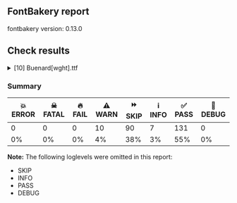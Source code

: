 ## FontBakery report

fontbakery version: 0.13.0







## Check results



<details><summary>[10] Buenard[wght].ttf</summary>
<div>
<details>
    <summary>⚠️ <b>WARN</b> Does GPOS table have kerning information? This check skips monospaced fonts as defined by post.isFixedPitch value <a href="https://fontbakery.readthedocs.io/en/stable/fontbakery/checks/universal.html#gpos-kerning-info">gpos_kerning_info</a></summary>
    <div>







* ⚠️ **WARN** <p>GPOS table lacks kerning information.</p>
 [code: lacks-kern-info]



</div>
</details>

<details>
    <summary>⚠️ <b>WARN</b> Check math signs have the same width. <a href="https://fontbakery.readthedocs.io/en/stable/fontbakery/checks/universal.html#math-signs-width">math_signs_width</a></summary>
    <div>







* ⚠️ **WARN** <p>The most common width is 460 among a set of 6 math glyphs.
The following math glyphs have a different width, though:</p>
<p>Width = 469:
greater, less</p>
<p>Width = 567:
logicalnot</p>
 [code: width-outliers]



</div>
</details>

<details>
    <summary>⚠️ <b>WARN</b> Check font contains no unreachable glyphs <a href="https://fontbakery.readthedocs.io/en/stable/fontbakery/checks/universal.html#unreachable-glyphs">unreachable_glyphs</a></summary>
    <div>







* ⚠️ **WARN** <p>The following glyphs could not be reached by codepoint or substitution rules:</p>
<pre><code>- CR
</code></pre>
 [code: unreachable-glyphs]



</div>
</details>

<details>
    <summary>⚠️ <b>WARN</b> Validate size, and resolution of article images, and ensure article page has minimum length and includes visual assets. <a href="https://fontbakery.readthedocs.io/en/stable/fontbakery/checks/googlefonts.html#googlefonts-article-images">googlefonts/article/images</a></summary>
    <div>







* ⚠️ **WARN** <p>Family metadata at fonts/variable does not have an article.</p>
 [code: lacks-article]



</div>
</details>

<details>
    <summary>⚠️ <b>WARN</b> Check for codepoints not covered by METADATA subsets. <a href="https://fontbakery.readthedocs.io/en/stable/fontbakery/checks/googlefonts.html#googlefonts-metadata-unreachable-subsetting">googlefonts/metadata/unreachable_subsetting</a></summary>
    <div>







* ⚠️ **WARN** <p>The following codepoints supported by the font are not covered by
any subsets defined in the font's metadata file, and will never
be served. You can solve this by either manually adding additional
subset declarations to METADATA.pb, or by editing the glyphset
definitions.</p>
<ul>
<li>U+02D8 BREVE: try adding one of: canadian-aboriginal, yi</li>
<li>U+02D9 DOT ABOVE: try adding one of: canadian-aboriginal, yi</li>
<li>U+02DB OGONEK: try adding one of: canadian-aboriginal, yi</li>
<li>U+0302 COMBINING CIRCUMFLEX ACCENT: try adding one of: coptic, tifinagh, math, cherokee</li>
<li>U+0305 COMBINING OVERLINE: try adding one of: coptic, elbasan, glagolitic, gothic, math</li>
<li>U+0306 COMBINING BREVE: try adding one of: old-permic, tifinagh</li>
<li>U+0307 COMBINING DOT ABOVE: try adding one of: coptic, syriac, duployan, tai-le, old-permic, todhri, hebrew, tifinagh, canadian-aboriginal, malayalam, math</li>
<li>U+030A COMBINING RING ABOVE: try adding one of: syriac, duployan</li>
<li>U+030B COMBINING DOUBLE ACUTE ACCENT: try adding one of: osage, cherokee</li>
<li>U+030C COMBINING CARON: try adding one of: tai-le, cherokee</li>
<li>U+0325 COMBINING RING BELOW: try adding syriac</li>
<li>U+0326 COMBINING COMMA BELOW: try adding math</li>
<li>U+0327 COMBINING CEDILLA: try adding math</li>
<li>U+0328 COMBINING OGONEK: not included in any glyphset definition</li>
<li>U+03BC GREEK SMALL LETTER MU: try adding one of: greek, math</li>
<li>U+2070 SUPERSCRIPT ZERO: try adding math</li>
<li>U+2074 SUPERSCRIPT FOUR: try adding math</li>
<li>U+2075 SUPERSCRIPT FIVE: try adding math</li>
<li>U+2076 SUPERSCRIPT SIX: try adding math</li>
<li>U+2077 SUPERSCRIPT SEVEN: try adding math</li>
<li>U+2078 SUPERSCRIPT EIGHT: try adding math</li>
<li>U+2079 SUPERSCRIPT NINE: try adding math</li>
<li>U+207F SUPERSCRIPT LATIN SMALL LETTER N: try adding math</li>
<li>U+25CC DOTTED CIRCLE: try adding one of: khudawadi, new-tai-lue, cham, syriac, saurashtra, hanifi-rohingya, myanmar, miao, hebrew, khmer, buhid, osage, sharada, thaana, caucasian-albanian, tagalog, rejang, hanunoo, nko, zanabazar-square, tai-tham, psalter-pahlavi, kaithi, adlam, sinhala, malayalam, grantha, gurmukhi, mahajani, manichaean, phags-pa, sogdian, takri, wancho, music, pahawh-hmong, mongolian, masaram-gondi, kharoshthi, old-permic, javanese, devanagari, gujarati, meetei-mayek, yi, warang-citi, telugu, lepcha, balinese, kannada, syloti-nagri, siddham, batak, lao, dogra, mandaic, tirhuta, elbasan, duployan, bhaiksuki, tai-le, armenian, gunjala-gondi, chakma, thai, limbu, tamil, tai-viet, brahmi, buginese, coptic, soyombo, tagbanwa, ahom, modi, mende-kikakui, khojki, math, symbols, bassa-vah, oriya, tifinagh, canadian-aboriginal, sundanese, kayah-li, bengali, marchen, tibetan, newa</li>
<li>U+1FA9D HOOK: try adding symbols</li>
</ul>
<p>Or you can add the above codepoints to one of the subsets supported by the font: <code>latin</code>, <code>latin-ext</code></p>
 [code: unreachable-subsetting]



</div>
</details>

<details>
    <summary>⚠️ <b>WARN</b> Shapes languages in all GF glyphsets. <a href="https://fontbakery.readthedocs.io/en/stable/fontbakery/checks/googlefonts.html#googlefonts-glyphsets-shape-languages">googlefonts/glyphsets/shape_languages</a></summary>
    <div>







* ⚠️ **WARN** <p>GF_Phonetics_SinoExt glyphset:</p>
<table>
<thead>
<tr>
<th align="left">WARN messages</th>
<th align="left">Languages</th>
</tr>
</thead>
<tbody>
<tr>
<td align="left">Some auxiliary glyphs were missing: Ʒ, Ǥ, ǥ, Ǯ, ǯ, ʒ</td>
<td align="left">fi_Latn (Finnish)</td>
</tr>
</tbody>
</table>
 [code: warning-language-shaping]



</div>
</details>

<details>
    <summary>⚠️ <b>WARN</b> Ensure soft_dotted characters lose their dot when combined with marks that replace the dot. <a href="https://fontbakery.readthedocs.io/en/stable/fontbakery/checks/universal.html#soft-dotted">soft_dotted</a></summary>
    <div>







* ⚠️ **WARN** <p>The dot of soft dotted characters <em>should</em> disappear in other cases, for example: i̅ ỉ ị̅ ị̉ i̥̅ ỉ̥ i̦̅ ỉ̦ i̧̅ ỉ̧ j̅ j̉ j̣̅ j̣̉ j̥̅ j̥̉ j̦̅ j̦̉ j̧̅ j̧̉</p>
<p>Your font fully covers the following languages that require the soft-dotted feature: Dutch (Latn, 31,709,104 speakers), Lithuanian (Latn, 2,357,094 speakers).</p>
<p>Your font does <em>not</em> cover the following languages that require the soft-dotted feature: Keliko (Latn, 63,000 speakers), Bete-Bendi (Latn, 100,000 speakers), Longto (Latn, 5,000 speakers), Kpelle, Guinea (Latn, 622,000 speakers), Ukrainian (Cyrl, 29,273,587 speakers), Cicipu (Latn, 44,000 speakers), Teke-Ebo (Latn, 260,000 speakers), Aghem (Latn, 38,843 speakers), Southern Tutchone (Latn, 65 speakers), Mango (Latn, 77,000 speakers), Sar (Latn, 500,000 speakers), Ejagham (Latn, 120,000 speakers), Southern Kisi (Latn, 360,000 speakers), Mundani (Latn, 34,000 speakers), Basaa (Latn, 332,940 speakers), Mfumte (Latn, 79,000 speakers), Abua (Latn, 25,000 speakers), Koonzime (Latn, 40,000 speakers), Igbo (Latn, 27,823,640 speakers), Nzakara (Latn, 50,000 speakers), Gulay (Latn, 250,478 speakers), Zapotec (Latn, 490,000 speakers), Dii (Latn, 71,000 speakers), Belarusian (Cyrl, 10,064,517 speakers), Bafut (Latn, 158,146 speakers), Dan (Latn, 1,099,244 speakers), Yala (Latn, 200,000 speakers), Han (Latn, 6 speakers), Western Krahn (Latn, 97,800 speakers), Fur (Latn, 1,230,163 speakers), South Central Banda (Latn, 244,000 speakers), Avokaya (Latn, 100,000 speakers), Lugbara (Latn, 2,200,000 speakers), Makaa (Latn, 221,000 speakers), Ebira (Latn, 2,200,000 speakers), Ekpeye (Latn, 226,000 speakers), Ngbaka (Latn, 1,020,000 speakers), Vute (Latn, 21,000 speakers), Ijo, Southeast (Latn, 2,471,000 speakers), Northern Tutchone (Latn, 85 speakers), Ikwere (Latn, 717,000 speakers), Navajo (Latn, 166,319 speakers), Kaska (Latn, 125 speakers), Heiltsuk (Latn, 300 speakers), Nateni (Latn, 100,000 speakers), Kom (Latn, 360,685 speakers), Ma’di (Latn, 584,000 speakers).</p>
 [code: soft-dotted]



</div>
</details>

<details>
    <summary>⚠️ <b>WARN</b> Check the direction of the outermost contour in each glyph <a href="https://fontbakery.readthedocs.io/en/stable/fontbakery/checks/universal.html#outline-direction">outline_direction</a></summary>
    <div>







* ⚠️ **WARN** <p>The following glyphs have a counter-clockwise outer contour:</p>
<pre><code>* Agrave (U+00C0) has a counter-clockwise outer contour

* Egrave (U+00C8) has a counter-clockwise outer contour

* Igrave (U+00CC) has a counter-clockwise outer contour

* Ograve (U+00D2) has a counter-clockwise outer contour

* Ugrave (U+00D9) has a counter-clockwise outer contour

* Wgrave (U+1E80) has a counter-clockwise outer contour

* Ygrave (U+1EF2) has a counter-clockwise outer contour

* abreve (U+0103) has a counter-clockwise outer contour

* agrave (U+00E0) has a counter-clockwise outer contour

* backslash (U+005C) has a counter-clockwise outer contour

* braceleft (U+007B) has a counter-clockwise outer contour

* breve (U+02D8) has a counter-clockwise outer contour

* caron (U+02C7) has a counter-clockwise outer contour

* ccaron (U+010D) has a counter-clockwise outer contour

* ebreve (U+0115) has a counter-clockwise outer contour

* ecaron (U+011B) has a counter-clockwise outer contour

* egrave (U+00E8) has a counter-clockwise outer contour

* gbreve (U+011F) has a counter-clockwise outer contour

* grave (U+0060) has a counter-clockwise outer contour

* gravecomb (U+0300) has a counter-clockwise outer contour

* gravecomb.case has a counter-clockwise outer contour

* ibreve (U+012D) has a counter-clockwise outer contour

* igrave (U+00EC) has a counter-clockwise outer contour

* ncaron (U+0148) has a counter-clockwise outer contour

* obreve (U+014F) has a counter-clockwise outer contour

* ograve (U+00F2) has a counter-clockwise outer contour

* rcaron (U+0159) has a counter-clockwise outer contour

* scaron (U+0161) has a counter-clockwise outer contour

* ubreve (U+016D) has a counter-clockwise outer contour

* ugrave (U+00F9) has a counter-clockwise outer contour

* uni01F0 (U+01F0) has a counter-clockwise outer contour

* uni0306 (U+0306) has a counter-clockwise outer contour

* uni030c (U+030C) has a counter-clockwise outer contour

* uni25CC (U+25CC) has a counter-clockwise outer contour

* uni25CC (U+25CC) has a counter-clockwise outer contour

* uni25CC (U+25CC) has a counter-clockwise outer contour

* uni25CC (U+25CC) has a counter-clockwise outer contour

* uni25CC (U+25CC) has a counter-clockwise outer contour

* uni25CC (U+25CC) has a counter-clockwise outer contour

* uni25CC (U+25CC) has a counter-clockwise outer contour

* uni25CC (U+25CC) has a counter-clockwise outer contour

* uni25CC (U+25CC) has a counter-clockwise outer contour

* uni25CC (U+25CC) has a counter-clockwise outer contour

* uni25CC (U+25CC) has a counter-clockwise outer contour

* uni25CC (U+25CC) has a counter-clockwise outer contour

* wgrave (U+1E81) has a counter-clockwise outer contour

* ygrave (U+1EF3) has a counter-clockwise outer contour

* zcaron (U+017E) has a counter-clockwise outer contour
</code></pre>
 [code: ccw-outer-contour]



</div>
</details>

<details>
    <summary>⚠️ <b>WARN</b> Ensure fonts have ScriptLangTags declared on the 'meta' table. <a href="https://fontbakery.readthedocs.io/en/stable/fontbakery/checks/googlefonts.html#googlefonts-meta-script-lang-tags">googlefonts/meta/script_lang_tags</a></summary>
    <div>







* ⚠️ **WARN** <p>This font file does not have a 'meta' table.</p>
 [code: lacks-meta-table]



</div>
</details>

<details>
    <summary>⚠️ <b>WARN</b> Checking OS/2 achVendID. <a href="https://fontbakery.readthedocs.io/en/stable/fontbakery/checks/googlefonts.html#googlefonts-vendor-id">googlefonts/vendor_id</a></summary>
    <div>







* ⚠️ **WARN** <p>OS/2 VendorID value 'NONE' is not yet recognized. If you registered it recently, then it's safe to ignore this warning message. Otherwise, you should set it to your own unique 4 character code, and register it with Microsoft at <a href="https://www.microsoft.com/typography/links/vendorlist.aspx">https://www.microsoft.com/typography/links/vendorlist.aspx</a></p>
 [code: unknown]



</div>
</details>
</div>
</details>




### Summary

| 💥 ERROR | ☠ FATAL | 🔥 FAIL | ⚠️ WARN | ⏩ SKIP | ℹ️ INFO | ✅ PASS | 🔎 DEBUG | 
| ---|---|---|---|---|---|---|---|
| 0 | 0 | 0 | 10 | 90 | 7 | 131 | 0 | 
| 0% | 0% | 0% | 4% | 38% | 3% | 55% | 0% | 



**Note:** The following loglevels were omitted in this report:


* SKIP
* INFO
* PASS
* DEBUG
